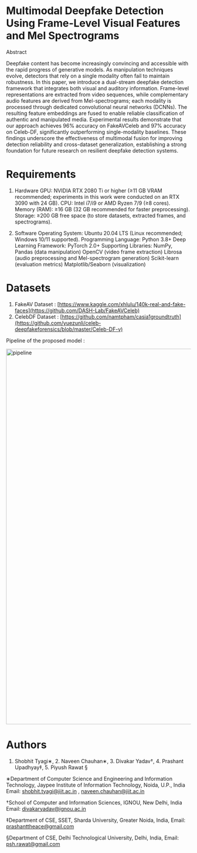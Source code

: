# Multimodal Deepfake Detection Using Frame-Level Visual Features and Mel Spectrograms

Abstract

Deepfake content has become increasingly convincing and accessible with the rapid progress of generative models. As manipulation techniques evolve, detectors that rely on a single modality often fail to maintain robustness. In this paper, we introduce a dual-stream deepfake detection framework that integrates both visual and auditory information. Frame-level representations are extracted from video sequences, while complementary audio features are derived from Mel-spectrograms; each modality is processed through dedicated convolutional neural networks (DCNNs). The resulting feature embeddings are fused to enable reliable classification of authentic and manipulated media. Experimental results demonstrate that our approach achieves 96% accuracy on FakeAVCeleb and 97% accuracy on Celeb-DF, significantly outperforming single-modality baselines. These findings underscore the effectiveness of multimodal fusion for improving detection reliability and cross-dataset generalization, establishing a strong foundation for future research on resilient deepfake detection systems.

 # Requirements
 
1. Hardware
GPU: NVIDIA RTX 2080 Ti or higher (≥11 GB VRAM recommended; experiments in this work were conducted on an RTX 3090 with 24 GB).
CPU: Intel i7/i9 or AMD Ryzen 7/9 (≥8 cores).
Memory (RAM): ≥16 GB (32 GB recommended for faster preprocessing).
Storage: ≥200 GB free space (to store datasets, extracted frames, and spectrograms).

2. Software
Operating System: Ubuntu 20.04 LTS (Linux recommended; Windows 10/11 supported).
Programming Language: Python 3.8+
Deep Learning Framework: PyTorch 2.0+
Supporting Libraries:
NumPy, Pandas (data manipulation)
OpenCV (video frame extraction)
Librosa (audio preprocessing and Mel-spectrogram generation)
Scikit-learn (evaluation metrics)
Matplotlib/Seaborn (visualization)

# Datasets

1) FakeAV Dataset : [https://www.kaggle.com/xhlulu/140k-real-and-fake-faces](https://github.com/DASH-Lab/FakeAVCeleb)
2) CelebDF Dataset : [https://github.com/namtpham/casia1groundtruth](https://github.com/yuezunli/celeb-deepfakeforensics/blob/master/Celeb-DF-v)

Pipeline of the proposed model : 

<img width="1536" height="1024" alt="pipeline" src="https://github.com/user-attachments/assets/fbf80b12-c7a0-4b8f-ace0-e32711b4d588" />


# Authors
1. Shobhit Tyagi∗, 2. Naveen Chauhan∗, 3. Divakar Yadav†, 4. Prashant Upadhyay‡, 5. Piyush Rawat §

∗Department of Computer Science and Engineering and Information Technology, Jaypee Institute of Information Technology, Noida, U.P., India 
Email: shobhit.tyagi@jiit.ac.in , naveen.chauhan@jiit.ac.in

†School of Computer and Information Sciences, IGNOU, New Delhi, India Email: divakaryadav@ignou.ac.in

‡Department of CSE, SSET, Sharda University, Greater Noida, India, Email: prashanttheace@gmail.com

§Department of CSE, Delhi Technological University, Delhi, India, Email: psh.rawat@gmail.com

